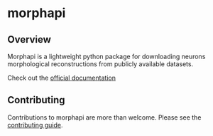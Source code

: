 # morphapi

## Overview
Morphapi is a lightweight python package for downloading neurons
morphological reconstructions from publicly available datasets. 

Check out the [official documentation](https://docs.brainglobe.info/morphapi/morphapi)

## Contributing
Contributions to morphapi are more than welcome. Please see the [contributing guide](https://github.com/brainglobe/.github/blob/main/CONTRIBUTING.md).
